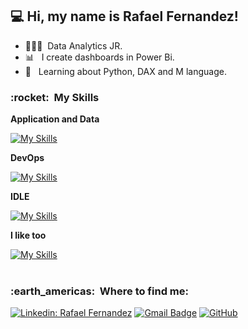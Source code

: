 
## 💻 Hi, my name is <strong>Rafael Fernandez!</strong>
- 👨🏻‍💻 &nbsp;Data Analytics JR.
- 📊 &nbsp; I create dashboards in Power Bi.
- 📖 &nbsp; Learning about Python, DAX and M language.

<h3> :rocket: &nbsp;My Skills </h3>

**Application and Data**

  [![My Skills](https://skillicons.dev/icons?i=nodejs,react,mysql,sqlite,js,html,css,py,c)](https://skillicons.dev)
  
**DevOps**

[![My Skills](https://skillicons.dev/icons?i=git,github)](https://skillicons.dev)
  
**IDLE**

[![My Skills](https://skillicons.dev/icons?i=vscode,androidstudio,pycharm)](https://skillicons.dev)

**I like too**

[![My Skills](https://skillicons.dev/icons?i=ae,ai,ps,mint)](https://skillicons.dev)
  <br/>
<br/>
<h3> :earth_americas: &nbsp;Where to find me: </h3> 

[![Linkedin: Rafael Fernandez](https://img.shields.io/badge/-ellendias-blue?style=flat-square&logo=Linkedin&logoColor=white&link=https://www.linkedin.com/in/rafaelfernandez30/)](https://www.linkedin.com/in/rafaelfernandez30/)
[![Gmail Badge](https://img.shields.io/badge/-ellencdiass@gmail.com-006bed?style=flat-square&logo=Gmail&logoColor=white&link=mailto:SEU-EMAIL)](mailto:rafael.f.fernandez30@gmail.com)
[![GitHub]( https://img.shields.io/github/followers/RafaelFernandez30?label=follow&style=social)](https://github.com/RafaelFernandez30/)
